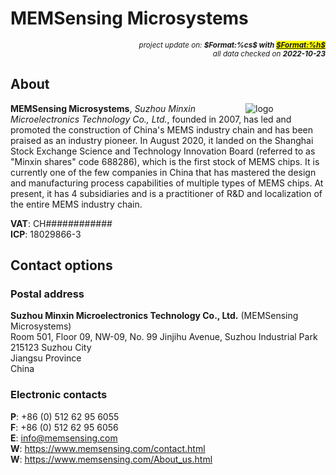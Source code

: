 # MEMSensing Microsystems

<div style="display:flex;justify-content:right;">
<small><em>project update on: <strong>$Format:%cs$ with <mark><a href="https://github.com/tiacsys/bridle-electronic/commits/$Format:%h$" title="$Format:%B$" target="_blank">$Format:%h$</a></mark></strong></em></small>
</div>
<div style="display:flex;justify-content:right;">
<small><em>all data checked on <strong>2022-10-23</strong></em></small>
</div>

## About

<span style="width:128px;float:right;">![logo]</span>

[logo]: electronic/.logos/memsensing.png "MEMSensing Microsystems"

**MEMSensing Microsystems**, *Suzhou Minxin Microelectronics Technology
Co., Ltd.*, founded in 2007, has led and promoted the construction of
China's MEMS industry chain and has been praised as an industry pioneer.
In August 2020, it landed on the Shanghai Stock Exchange Science and
Technology Innovation Board (referred to as "Minxin shares" code 688286),
which is the first stock of MEMS chips. It is currently one of the few
companies in China that has mastered the design and manufacturing process
capabilities of multiple types of MEMS chips. At present, it has
4 subsidiaries and is a practitioner of R&D and localization of
the entire MEMS industry chain.

**VAT**: CH############<br/>
**ICP**: 18029866-3

## Contact options

### Postal address

**Suzhou Minxin Microelectronics Technology Co., Ltd.** (MEMSensing Microsystems)<br/>
Room 501, Floor 09, NW-09,
No. 99 Jinjihu Avenue, Suzhou Industrial Park<br/>
215123 Suzhou City<br/>
Jiangsu Province<br/>
China

### Electronic contacts

**P**: +86 (0) 512 62 95 6055<br/>
**F**: +86 (0) 512 62 95 6056<br/>
**E**: info@memsensing.com<br/>
**W**: https://www.memsensing.com/contact.html<br/>
**W**: https://www.memsensing.com/About_us.html
